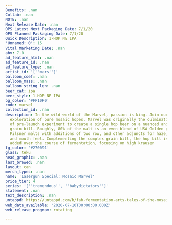 ```yaml
---
Benefits: .nan
Collab: .nan
NOTE: .nan
Next Release Date: .nan
OPS Latest Next Packaging Date: 7/1/20
OPS Planned Packaging Date: 7/1/20
Quick Description: 1-HOP NE IPA
'Unnamed: 0': 15
Vital Marketing Date: .nan
abv: 7.0
ad_feature_html: .nan
ad_feature_id: .nan
ad_feature_type: .nan
artist_id: '[''mars'']'
balloon_coef: .nan
balloon_mass: .nan
balloon_string_len: .nan
beer_cat: ipa
beer_style: 1-HOP NE IPA
bg_color: '#FF10F0'
code: marvel
collection_id: .nan
description: In the wild world of the Marvel, passion is king. Join our passion-fruity
  exploration of pure mosaic hopes. Marvel was originally the culmination of a series
  of pre-launch experiment to create a single hop beer on a nuanced and flavorful
  grain bill. Roughly, 80% of the malt is an even blend of USA Golden promise and
  Pilsner malts with additions of two row, and other adjuncts for haze, acidity balance
  and mouth feel. Complementing the complex grain bill, the hop bill is 100% USA mosaic,
  added over the course of fermentation, focusing on high krausen
fg_color: '#270091'
glass: teku
head_graphic: .nan
last_brewed: .nan
layout: can
merch_types: .nan
name: 'Lasergun Special: Mosaic Marvel'
price_tier: 4
series: '[''tremendous'', ''babydictators'']'
statement: .nan
text_description: .nan
untappd: https://untappd.com/b/fab-fermentation-arts-tales-of-the-mosaic-marvel-fabmosaic/3914666
web_date_available: '2020-07-10T00:00:00.000Z'
web_release_program: rotating

---
```

